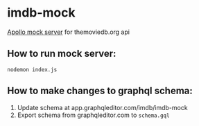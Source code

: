 # imdb-mock
[Apollo mock server](https://www.apollographql.com/docs/apollo-server/testing/mocking/) for themoviedb.org api

## How to run mock server:
`nodemon index.js`

## How to make changes to graphql schema:
1. Update schema at app.graphqleditor.com/imdb/imdb-mock
2. Export schema from graphqleditor.com to `schema.gql`